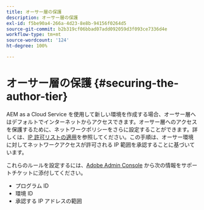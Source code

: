 ```yaml
---
title: オーサー層の保護
description: オーサー層の保護
exl-id: f5be90a4-266a-4d23-8e8b-94156f0264d5
source-git-commit: b2b319cf06bbad07add092059d3f093ce7336d4e
workflow-type: tm+mt
source-wordcount: '124'
ht-degree: 100%

---
```


# オーサー層の保護 {#securing-the-author-tier}

AEM as a Cloud Service を使用して新しい環境を作成する場合、オーサー層へはデフォルトでインターネットからアクセスできます。オーサー層へのアクセスを保護するために、ネットワークポリシーをさらに設定することができます。詳しくは、[IP 許可リストの適用](https://experienceleague.adobe.com/docs/experience-manager-cloud-service/implementing/using-cloud-manager/ip-allow-lists/apply-allow-list.html?lang=ja)を参照してください。この手順は、オーサー環境に対してネットワークアクセスが許可される IP 範囲を承認することに基づいています。

これらのルールを設定するには、[Adobe Admin Console](https://adminconsole.adobe.com/) から次の情報をサポートチケットに添付してください。

* プログラム ID
* 環境 ID
* 承認する IP アドレスの範囲

